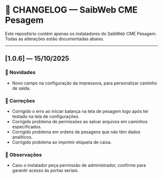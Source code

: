 # 🧾 CHANGELOG — SaibWeb CME Pesagem

Este repositório contém apenas os instaladores do SaibWeb CME Pesagem.  
Todas as alterações estão documentadas abaixo.

---

## [1.0.6] — 15/10/2025

### 🚀 Novidades
- Novo campo na configuração da impressora, para personalizar caminho de saída.

### 🐛 Correções
- Corrigido o erro ao iniciar balança na tela de pesagem logo após ter testado na tela de configurações.
- Corrigido problema de permissões ao salvar arquivos em caminhos especificados.
- Corrigido problema em ordens de pesagens que não têm dados analíticos.
- Corrigido problema ao imprimir etiqueta de caixa.

### 🧪 Observações
- Caso o instalador peça permissão de administrador, confirme para garantir acesso às portas seriais.
